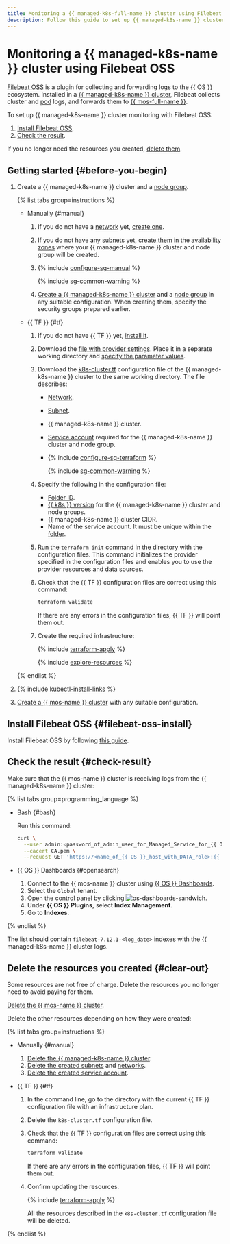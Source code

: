 ```yaml
---
title: Monitoring a {{ managed-k8s-full-name }} cluster using Filebeat OSS
description: Follow this guide to set up {{ managed-k8s-name }} cluster monitoring with Filebeat OSS.
---
```


# Monitoring a {{ managed-k8s-name }} cluster using Filebeat OSS


[Filebeat OSS](https://www.elastic.co/beats/filebeat) is a plugin for collecting and forwarding logs to the {{ OS }} ecosystem. Installed in a [{{ managed-k8s-name }} cluster](../concepts/index.md#kubernetes-cluster), Filebeat collects cluster and [pod](../concepts/index.md#pod) logs, and forwards them to [{{ mos-full-name }}](../../managed-opensearch/).

To set up {{ managed-k8s-name }} cluster monitoring with Filebeat OSS:

1. [Install Filebeat OSS](#filebeat-oss-install).
1. [Check the result](#check-result).

If you no longer need the resources you created, [delete them](#clear-out).

## Getting started {#before-you-begin}

1. Create a {{ managed-k8s-name }} cluster and a [node group](../../managed-kubernetes/concepts/index.md#node-group).

   {% list tabs group=instructions %}

   - Manually {#manual}

     1. If you do not have a [network](../../vpc/concepts/network.md#network) yet, [create one](../../vpc/operations/network-create.md).
     1. If you do not have any [subnets](../../vpc/concepts/network.md#subnet) yet, [create them](../../vpc/operations/subnet-create.md) in the [availability zones](../../overview/concepts/geo-scope.md) where your {{ managed-k8s-name }} cluster and node group will be created.

     1. {% include [configure-sg-manual](../../_includes/managed-kubernetes/security-groups/configure-sg-manual-lvl3.md) %}

        {% include [sg-common-warning](../../_includes/managed-kubernetes/security-groups/sg-common-warning.md) %}

     1. [Create a {{ managed-k8s-name }} cluster](../../managed-kubernetes/operations/kubernetes-cluster/kubernetes-cluster-create.md) and a [node group](../../managed-kubernetes/operations/node-group/node-group-create.md) in any suitable configuration. When creating them, specify the security groups prepared earlier.

   - {{ TF }} {#tf}

     1. If you do not have {{ TF }} yet, [install it](../../tutorials/infrastructure-management/terraform-quickstart.md#install-terraform).
     1. Download the [file with provider settings](https://github.com/yandex-cloud-examples/yc-terraform-provider-settings/blob/main/provider.tf). Place it in a separate working directory and [specify the parameter values](../../tutorials/infrastructure-management/terraform-quickstart.md#configure-provider).
     1. Download the [k8s-cluster.tf](https://github.com/yandex-cloud-examples/yc-mk8s-cluster-infrastructure/blob/main/k8s-cluster.tf) configuration file of the {{ managed-k8s-name }} cluster to the same working directory. The file describes:
        * [Network](../../vpc/concepts/network.md#network).
        * [Subnet](../../vpc/concepts/network.md#subnet).
        * {{ managed-k8s-name }} cluster.
        * [Service account](../../iam/concepts/users/service-accounts.md) required for the {{ managed-k8s-name }} cluster and node group.
        * {% include [configure-sg-terraform](../../_includes/managed-kubernetes/security-groups/configure-sg-tf-lvl3.md) %}

            {% include [sg-common-warning](../../_includes/managed-kubernetes/security-groups/sg-common-warning.md) %}

     1. Specify the following in the configuration file:
        * [Folder ID](../../resource-manager/operations/folder/get-id.md).
        * [{{ k8s }} version](../concepts/release-channels-and-updates.md) for the {{ managed-k8s-name }} cluster and node groups.
        * {{ managed-k8s-name }} cluster CIDR.
        * Name of the service account. It must be unique within the [folder](../../resource-manager/concepts/resources-hierarchy.md#folder).
     1. Run the `terraform init` command in the directory with the configuration files. This command initializes the provider specified in the configuration files and enables you to use the provider resources and data sources.
     1. Check that the {{ TF }} configuration files are correct using this command:

        ```bash
        terraform validate
        ```

        If there are any errors in the configuration files, {{ TF }} will point them out.
     1. Create the required infrastructure:

        {% include [terraform-apply](../../_includes/mdb/terraform/apply.md) %}

        {% include [explore-resources](../../_includes/mdb/terraform/explore-resources.md) %}

   {% endlist %}

1. {% include [kubectl-install-links](../../_includes/managed-kubernetes/kubectl-install.md) %}
1. [Create a {{ mos-name }} cluster](../../managed-opensearch/operations/cluster-create.md) with any suitable configuration.

## Install Filebeat OSS {#filebeat-oss-install}

Install Filebeat OSS by following [this guide](../operations/applications/filebeat-oss.md).

## Check the result {#check-result}

Make sure that the {{ mos-name }} cluster is receiving logs from the {{ managed-k8s-name }} cluster:

{% list tabs group=programming_language %}

- Bash {#bash}

  Run this command:

  ```bash
  curl \
    --user admin:<password_of_admin_user_for_Managed_Service_for_{{ OS }}_cluster> \
    --cacert CA.pem \
    --request GET 'https://<name_of_{{ OS }}_host_with_DATA_role>:{{ port-mos }}/_cat/indices?v'
  ```

- {{ OS }} Dashboards {#opensearch}

  1. Connect to the {{ mos-name }} cluster using [{{ OS }} Dashboards](../../managed-opensearch/operations/connect.md#dashboards).
  1. Select the `Global` tenant.
  1. Open the control panel by clicking ![os-dashboards-sandwich](../../_assets/os-dashboards-sandwich.svg).
  1. Under **{{ OS }} Plugins**, select **Index Management**.
  1. Go to **Indexes**.

{% endlist %}

The list should contain `filebeat-7.12.1-<log_date>` indexes with the {{ managed-k8s-name }} cluster logs.

## Delete the resources you created {#clear-out}

Some resources are not free of charge. Delete the resources you no longer need to avoid paying for them.

[Delete the {{ mos-name }} cluster](../../managed-opensearch/operations/cluster-delete.md).

Delete the other resources depending on how they were created:

{% list tabs group=instructions %}

- Manually {#manual}

  1. [Delete the {{ managed-k8s-name }} cluster](../../managed-kubernetes/operations/kubernetes-cluster/kubernetes-cluster-delete.md).
  1. [Delete the created subnets](../../vpc/operations/subnet-delete.md) and [networks](../../vpc/operations/network-delete.md).
  1. [Delete the created service account](../../iam/operations/sa/delete.md).

- {{ TF }} {#tf}

  1. In the command line, go to the directory with the current {{ TF }} configuration file with an infrastructure plan.
  1. Delete the `k8s-cluster.tf` configuration file.
  1. Check that the {{ TF }} configuration files are correct using this command:

     ```bash
     terraform validate
     ```

     If there are any errors in the configuration files, {{ TF }} will point them out.
  1. Confirm updating the resources.

     {% include [terraform-apply](../../_includes/mdb/terraform/apply.md) %}

     All the resources described in the `k8s-cluster.tf` configuration file will be deleted.

{% endlist %}
